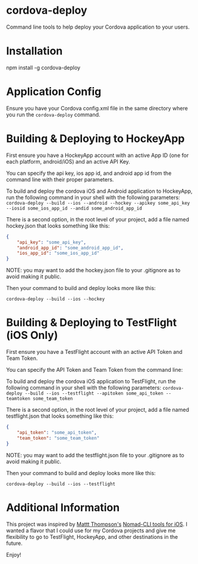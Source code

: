 cordova-deploy
==============

Command line tools to help deploy your Cordova application to your users.

Installation
============
npm install -g cordova-deploy

Application Config
============
Ensure you have your Cordova config.xml file in the same directory where you run the `cordova-deploy` command.

Building &amp; Deploying to HockeyApp
===========
First ensure you have a HockeyApp account with an active App ID (one for each platform, android/iOS) and an active API Key.

You can specify the api key, ios app id, and android app id from the command line with their proper parameters. 

To build and deploy the cordova iOS and Android application to HockeyApp, run the following command in your shell with the following parameters:
`cordova-deploy --build --ios --android --hockey --apikey some_api_key --iosid some_ios_app_id --andid some_android_app_id`

There is a second option, in the root level of your project, add a file named hockey.json that looks something like this:

``` json
{
	"api_key": "some_api_key",
	"android_app_id": "some_android_app_id",
	"ios_app_id": "some_ios_app_id"
}
```

NOTE: you may want to add the hockey.json file to your .gitignore as to avoid making it public.

Then your command to build and deploy looks more like this:

`cordova-deploy --build --ios --hockey`

Building &amp; Deploying to TestFlight (iOS Only)
===========
First ensure you have a TestFlight account with an active API Token and Team Token.

You can specify the API Token and Team Token from the command line:

To build and deploy the cordova iOS application to TestFlight, run the following command in your shell with the following parameters:
`cordova-deploy --build --ios --testflight --apitoken some_api_token --teamtoken some_team_token`

There is a second option, in the root level of your project, add a file named testflight.json that looks something like this:

``` json
{
	"api_token": "some_api_token",
	"team_token": "some_team_token"
}
```

NOTE: you may want to add the testflight.json file to your .gitignore as to avoid making it public.

Then your command to build and deploy looks more like this:

`cordova-deploy --build --ios --testflight`

Additional Information
===========

This project was inspired by [Mattt Thompson's](https://twitter.com/mattt) [Nomad-CLI tools for iOS](http://nomad-cli.com/). I wanted a flavor that I could use for my Cordova projects and give me flexibility to go to TestFlight, HockeyApp, and other destinations in the future.

Enjoy!